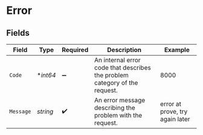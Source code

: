 # Error


## Fields

| Field                                                                      | Type                                                                       | Required                                                                   | Description                                                                | Example                                                                    |
| -------------------------------------------------------------------------- | -------------------------------------------------------------------------- | -------------------------------------------------------------------------- | -------------------------------------------------------------------------- | -------------------------------------------------------------------------- |
| `Code`                                                                     | **int64*                                                                   | :heavy_minus_sign:                                                         | An internal error code that describes the problem category of the request. | 8000                                                                       |
| `Message`                                                                  | *string*                                                                   | :heavy_check_mark:                                                         | An error message describing the problem with the request.                  | error at prove, try again later                                            |